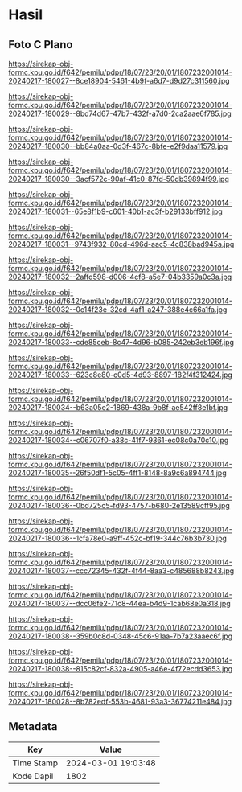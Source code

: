 # Hasil

## Foto C Plano

https://sirekap-obj-formc.kpu.go.id/f642/pemilu/pdpr/18/07/23/20/01/1807232001014-20240217-180027--8ce18904-5461-4b9f-a6d7-d9d27c311560.jpg

https://sirekap-obj-formc.kpu.go.id/f642/pemilu/pdpr/18/07/23/20/01/1807232001014-20240217-180029--8bd74d67-47b7-432f-a7d0-2ca2aae6f785.jpg

https://sirekap-obj-formc.kpu.go.id/f642/pemilu/pdpr/18/07/23/20/01/1807232001014-20240217-180030--bb84a0aa-0d3f-467c-8bfe-e2f9daa11579.jpg

https://sirekap-obj-formc.kpu.go.id/f642/pemilu/pdpr/18/07/23/20/01/1807232001014-20240217-180030--3acf572c-90af-41c0-87fd-50db39894f99.jpg

https://sirekap-obj-formc.kpu.go.id/f642/pemilu/pdpr/18/07/23/20/01/1807232001014-20240217-180031--65e8f1b9-c601-40b1-ac3f-b29133bff912.jpg

https://sirekap-obj-formc.kpu.go.id/f642/pemilu/pdpr/18/07/23/20/01/1807232001014-20240217-180031--9743f932-80cd-496d-aac5-4c838bad945a.jpg

https://sirekap-obj-formc.kpu.go.id/f642/pemilu/pdpr/18/07/23/20/01/1807232001014-20240217-180032--2affd598-d006-4cf8-a5e7-04b3359a0c3a.jpg

https://sirekap-obj-formc.kpu.go.id/f642/pemilu/pdpr/18/07/23/20/01/1807232001014-20240217-180032--0c14f23e-32cd-4af1-a247-388e4c66a1fa.jpg

https://sirekap-obj-formc.kpu.go.id/f642/pemilu/pdpr/18/07/23/20/01/1807232001014-20240217-180033--cde85ceb-8c47-4d96-b085-242eb3eb196f.jpg

https://sirekap-obj-formc.kpu.go.id/f642/pemilu/pdpr/18/07/23/20/01/1807232001014-20240217-180033--623c8e80-c0d5-4d93-8897-182f4f312424.jpg

https://sirekap-obj-formc.kpu.go.id/f642/pemilu/pdpr/18/07/23/20/01/1807232001014-20240217-180034--b63a05e2-1869-438a-9b8f-ae542ff8e1bf.jpg

https://sirekap-obj-formc.kpu.go.id/f642/pemilu/pdpr/18/07/23/20/01/1807232001014-20240217-180034--c06707f0-a38c-41f7-9361-ec08c0a70c10.jpg

https://sirekap-obj-formc.kpu.go.id/f642/pemilu/pdpr/18/07/23/20/01/1807232001014-20240217-180035--26f50df1-5c05-4ff1-8148-8a9c6a894744.jpg

https://sirekap-obj-formc.kpu.go.id/f642/pemilu/pdpr/18/07/23/20/01/1807232001014-20240217-180036--0bd725c5-fd93-4757-b680-2e13589cff95.jpg

https://sirekap-obj-formc.kpu.go.id/f642/pemilu/pdpr/18/07/23/20/01/1807232001014-20240217-180036--1cfa78e0-a9ff-452c-bf19-344c76b3b730.jpg

https://sirekap-obj-formc.kpu.go.id/f642/pemilu/pdpr/18/07/23/20/01/1807232001014-20240217-180037--ccc72345-432f-4f44-8aa3-c485688b8243.jpg

https://sirekap-obj-formc.kpu.go.id/f642/pemilu/pdpr/18/07/23/20/01/1807232001014-20240217-180037--dcc06fe2-71c8-44ea-b4d9-1cab68e0a318.jpg

https://sirekap-obj-formc.kpu.go.id/f642/pemilu/pdpr/18/07/23/20/01/1807232001014-20240217-180038--359b0c8d-0348-45c6-91aa-7b7a23aaec6f.jpg

https://sirekap-obj-formc.kpu.go.id/f642/pemilu/pdpr/18/07/23/20/01/1807232001014-20240217-180038--815c82cf-832a-4905-a46e-4f72ecdd3653.jpg

https://sirekap-obj-formc.kpu.go.id/f642/pemilu/pdpr/18/07/23/20/01/1807232001014-20240217-180028--8b782edf-553b-4681-93a3-36774211e484.jpg


## Metadata

| Key        | Value               |
| ---------- | ------------------- |
| Time Stamp | 2024-03-01 19:03:48 |
| Kode Dapil | 1802                |



